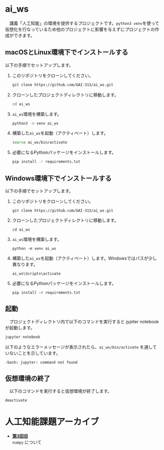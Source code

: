 # ai_ws
　講義「人工知能」の環境を提供するプロジェクトです。`python3 venv`を使って仮想化を行なっているため他のプロジェクトに影響を与えずにプロジェクトの作成ができます。

## macOSとLinux環境下でインストールする
以下の手順でセットアップします。

1. このリポジトリをクローンしてください。
   ```bash
   git clone https://github.com/GAI-313/ai_ws.git
   ```

2. クローンしたプロジェクトディレクトリに移動します。
   ```bash
   cd ai_ws
   ```

3. `ai_ws`環境を構築します。
   ```bash
   python3 -m venv ai_ws
   ```

4. 構築した`ai_ws`を起動（アクティベート）します。
   ```bash
   source ai_ws/bin/activate
   ```

5. 必要になるPythonパッケージをインストールします。
   ```bash
   pip install -r requirements.txt
   ```


## Windows環境下でインストールする
以下の手順でセットアップします。

1. このリポジトリをクローンしてください。
   ```
   git clone https://github.com/GAI-313/ai_ws.git
   ```

2. クローンしたプロジェクトディレクトリに移動します。
   ```
   cd ai_ws
   ```

3. `ai_ws`環境を構築します。
   ```
   python -m venv ai_ws
   ```

4. 構築した`ai_ws`を起動（アクティベート）します。Windowsではパスが少し異なります。
   ```
   ai_ws\Scripts\activate
   ```

5. 必要になるPythonパッケージをインストールします。
   ```
   pip install -r requirements.txt
   ```

## 起動
　プロジェクトディレクトリ内で以下のコマンドを実行すると jypiter notebook が起動します。
```bash
jupyter notebook
```

以下のようなエラーメッセージが表示されたら、`ai_ws/bin/activate` を通していないことを示しています。 
```
-bash: jupyter: command not found
```

## 仮想環境の終了
　以下のコマンドを実行すると仮想環境が終了します。
```bash
deactivate
```

# 人工知能課題アーカイブ

- **[第3回目](projects/ai_ws/3)** <br>
    `numpy` について
